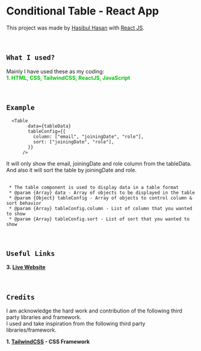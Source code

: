 # Conditional Table - React App

This project was made by [Hasibul Hasan](https://github.com/cbHasib) with [React JS](https://github.com/facebook/create-react-app).

<br>

## **`What I used?`**

Mainly I have used these as my coding: \
<span style="color:#00C707">**1. HTML, CSS, TailwindCSS, ReactJS, JavaScript** </span>

<br>

## **`Example`**

```
  <Table
        data={tableData}
        tableConfig={{
          column: ["email", "joiningDate", "role"],
          sort: ["joiningDate", "role"],
        }}
      />
```

It will only show the email, joiningDate and role column from the tableData. And also it will sort the table by joiningDate and role.\
<br>

```
 * The table component is used to display data in a table format
 * @param {Array} data - Array of objects to be displayed in the table
 * @param {Object} tableConfig - Array of objects to control column & sort behavior
 * @param {Array} tableConfig.column - List of column that you wanted to show
 * @param {Array} tableConfig.sort - List of sort that you wanted to show
```

  <br>

## **`Useful Links`**

**3. [Live Website](https://conditional-table.netlify.app/)**

<br>

## **`Credits`**

I am acknowledge the hard work and contribution of the following third party libraries and framework. <br> I used and take inspiration from the following third party libraries/framework.

**1. [TailwindCSS](https://tailwindcss.com/) - CSS Framework**
